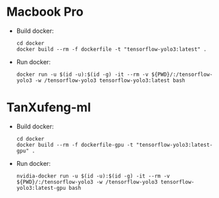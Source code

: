 # Macbook Pro
* Build docker:
    ``` shell
    cd docker
    docker build --rm -f dockerfile -t "tensorflow-yolo3:latest" .
    ```
* Run docker: 
    ``` shell
    docker run -u $(id -u):$(id -g) -it --rm -v ${PWD}/:/tensorflow-yolo3 -w /tensorflow-yolo3 tensorflow-yolo3:latest bash
    ```

# TanXufeng-ml
* Build docker:
    ``` shell
    cd docker
    docker build --rm -f dockerfile-gpu -t "tensorflow-yolo3:latest-gpu" .
    ```
* Run docker: 
    ``` shell
    nvidia-docker run -u $(id -u):$(id -g) -it --rm -v ${PWD}/:/tensorflow-yolo3 -w /tensorflow-yolo3 tensorflow-yolo3:latest-gpu bash
    ```
